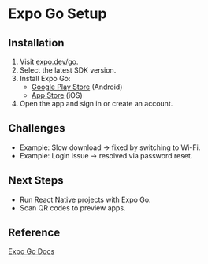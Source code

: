 # Expo Go Setup

## Installation
1. Visit [expo.dev/go](https://expo.dev/go).
2. Select the latest SDK version.
3. Install Expo Go:  
   - [Google Play Store](https://play.google.com/store/apps/details?id=host.exp.exponent) (Android)  
   - [App Store](https://apps.apple.com/app/expo-go/id982107779) (iOS)  
4. Open the app and sign in or create an account.

## Challenges
- Example: Slow download → fixed by switching to Wi-Fi.  
- Example: Login issue → resolved via password reset.  

## Next Steps
- Run React Native projects with Expo Go.  
- Scan QR codes to preview apps.  

## Reference
[Expo Go Docs](https://docs.expo.dev/get-started/expo-go/)